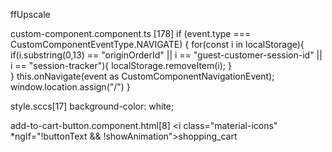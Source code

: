 ffUpscale

custom-component.component.ts [178]
				if (event.type === CustomComponentEventType.NAVIGATE) {
					for(const i in localStorage){
						if(i.substring(0,13) == "originOrderId" || i == "guest-customer-session-id" || i == "session-tracker"){
							localStorage.removeItem(i);
						}			
					}
					this.onNavigate(event as CustomComponentNavigationEvent);
					window.location.assign("/")
				}



style.sccs[17]
	background-color: white;


add-to-cart-button.component.html[8]
<i class="material-icons"
	*ngIf="!buttonText && !showAnimation">shopping_cart</i>